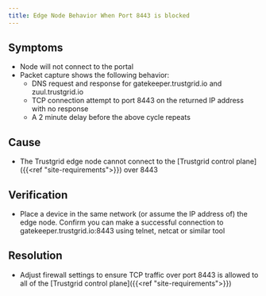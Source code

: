 ```yaml
---
title: Edge Node Behavior When Port 8443 is blocked
---
```


## Symptoms

- Node will not connect to the portal
- Packet capture shows the following behavior:
    - DNS request and response for gatekeeper.trustgrid.io and zuul.trustgrid.io
    - TCP connection attempt to port 8443 on the returned IP address with no response
    - A 2 minute delay before the above cycle repeats

## Cause

- The Trustgrid edge node cannot connect to the [Trustgrid control plane]({{<ref "site-requirements">}}) over 8443

## Verification

- Place a device in the same network (or assume the IP address of) the edge node. Confirm you can make a successful connection to gatekeeper.trustgrid.io:8443 using telnet, netcat or similar tool

## Resolution

- Adjust firewall settings to ensure TCP traffic over port 8443 is allowed to all of the [Trustgrid control plane]({{<ref "site-requirements">}})
